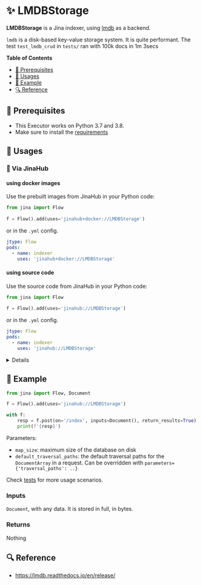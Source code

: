# ✨ LMDBStorage

**LMDBStorage** is a Jina indexer, using [lmdb](https://lmdb.readthedocs.io/en/release/) as a backend. 

`lmdb` is a disk-based key-value storage system. It is quite performant. The test `test_lmdb_crud` in `tests/` ran with 100k docs in 1m 3secs

<!-- START doctoc generated TOC please keep comment here to allow auto update -->
<!-- DON'T EDIT THIS SECTION, INSTEAD RE-RUN doctoc TO UPDATE -->
**Table of Contents**

- [🌱 Prerequisites](#-prerequisites)
- [🚀 Usages](#-usages)
- [🎉️ Example](#%EF%B8%8F-example)
- [🔍️ Reference](#%EF%B8%8F-reference)

<!-- END doctoc generated TOC please keep comment here to allow auto update -->

## 🌱 Prerequisites

- This Executor works on Python 3.7 and 3.8. 
- Make sure to install the [requirements](requirements.txt)

## 🚀 Usages

### 🚚 Via JinaHub

#### using docker images

Use the prebuilt images from JinaHub in your Python code: 

```python
from jina import Flow
	
f = Flow().add(uses='jinahub+docker://LMDBStorage')
```

or in the `.yml` config.
	
```yaml
jtype: Flow
pods:
  - name: indexer
    uses: 'jinahub+docker://LMDBStorage'
```

#### using source code
Use the source code from JinaHub in your Python code:

```python
from jina import Flow
	
f = Flow().add(uses='jinahub://LMDBStorage')
```

or in the `.yml` config.

```yaml
jtype: Flow
pods:
  - name: indexer
    uses: 'jinahub://LMDBStorage'
```
<details>

### 📦️ Via Pypi

1. Install the `executor-indexers` package.

	```bash
	pip install git+https://github.com/jina-ai/executor-indexers/
	```

1. Use `executor-indexers` in your code

   ```python
   from jina import Flow
   from jinahub.indexers.storage.LMDBStorage import LMDBStorage
   
   f = Flow().add(uses=LMDBStorage)
   ```


### 🐳 Via Docker

1. Clone the repo and build the docker image

	```shell
	git clone https://github.com/jina-ai/executor-indexers/
	cd jinahub/indexers/indexer/LMDBStorage
	docker build -t lmdb-image .
	```

1. Use `lmdb-image` in your codes

	```python
	from jina import Flow
	
	f = Flow().add(uses='docker://lmdb-image:latest')
	```
	
</details>

## 🎉️ Example 

```python
from jina import Flow, Document

f = Flow().add(uses='jinahub://LMDBStorage')

with f:
    resp = f.post(on='/index', inputs=Document(), return_results=True)
    print(f'{resp}')
```

Parameters:

- `map_size`: maximum size of the database on disk
- `default_traversal_paths`: the default traversal paths for the `DocumentArray` in a request. Can be overridden with `parameters={'traversal_paths': ..}` 

Check [tests](tests/test_lmdb.py) for more usage scenarios.


### Inputs 

`Document`, with any data. It is stored in full, in bytes.

### Returns

Nothing

## 🔍️ Reference
- https://lmdb.readthedocs.io/en/release/
